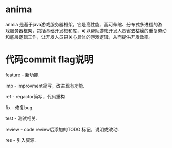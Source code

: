 # anima

anmia 是基于java游戏服务器框架，它是高性能、高可伸缩、分布式多进程的游戏服务器框架，包括基础开发框和库，可以帮助游戏开发人员省去枯燥的重复劳动和底层逻辑工作，让开发人员只关心具体的游戏逻辑，从而提供开发效率。


# 代码commit flag说明
feature -  新功能.

imp     -  improvment简写，改进现有功能.

ref     -  regactor简写，代码重构.

fix     -  修复bug.

test    -  测试相关.

review  -  code review后添加的TODO 标记，说明或改动.

res     -  引入资源.
 
 
